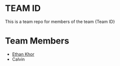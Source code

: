 # TEAM ID
This is a team repo for members of the team {Team ID}

# Team Members
* [Ethan Khor](members/ethanKhor.md)
* Calvin
